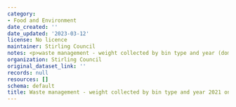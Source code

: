 ```yaml
---
category:
- Food and Environment
date_created: ''
date_updated: '2023-03-12'
license: No licence
maintainer: Stirling Council
notes: <p>waste management - weight collected by bin type and year (domestic)</p>
organization: Stirling Council
original_dataset_link: ''
records: null
resources: []
schema: default
title: Waste management - weight collected by bin type and year 2021 onwards (domestic)
---
```

